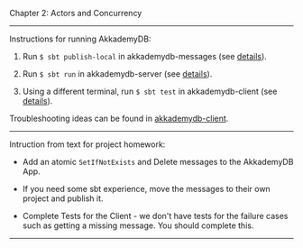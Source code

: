 Chapter 2:  Actors and Concurrency

***

Instructions for running AkkademyDB:

1) Run `$ sbt publish-local` in akkademydb-messages (see [details](akkademydb-messages/README.md)).

2) Run `$ sbt run` in akkademydb-server (see [details](akkademydb-server/README.md)).

3) Using a different terminal, run `$ sbt test` in akkademydb-client (see [details](akkademydb-client/README.md)).

Troubleshooting ideas can be found in [akkademydb-client](akkademydb-client/README.md).  

***

Intruction from text for project homework:

* Add an atomic `SetIfNotExists` and Delete messages to the AkkademyDB App.

* If you need some sbt experience, move the messages to their own project and publish it.

* Complete Tests for the Client - we don't have tests for the failure cases such as getting
a missing message.  You should complete this.

***
